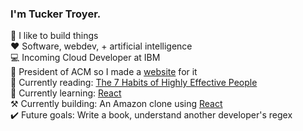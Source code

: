 ### I'm Tucker Troyer.

🚀 I like to build things<br/>
❤️ Software, webdev, + artificial intelligence<br/>
💻 Incoming Cloud Developer at IBM<br/>
👔 President of ACM so I made a <a href="https://devtroyer.github.io/acm-sdstate/">website</a> for it<br/>
📖 Currently reading: <a href="https://www.amazon.com/Habits-Highly-Effective-People-Powerful/dp/0743269519">The 7 Habits of Highly Effective People</a><br/>
🧠 Currently learning: <a href="https://reactjs.org/">React</a></br>
⚒️ Currently building: An Amazon clone using <a href="https://reactjs.org/">React</a></br>
✔️ Future goals: Write a book, understand another developer's regex</br>

